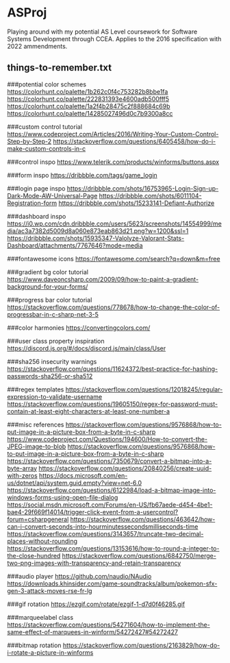 # ASProj
Playing around with my potential AS Level coursework for Software Systems Development through CCEA. Applies to the 2016 specification with 2022 ammendments.

## things-to-remember.txt

###potential color schemes
https://colorhunt.co/palette/1b262c0f4c753282b8bbe1fa
https://colorhunt.co/palette/222831393e4600adb500fff5
https://colorhunt.co/palette/1a2f4b28475c2f888684c69b
https://colorhunt.co/palette/14285027496d0c7b9300a8cc

###custom control tutorial
https://www.codeproject.com/Articles/2016/Writing-Your-Custom-Control-Step-by-Step-2
https://stackoverflow.com/questions/6405458/how-do-i-make-custom-controls-in-c

###control inspo
https://www.telerik.com/products/winforms/buttons.aspx

###form inspo
https://dribbble.com/tags/game_login

###login page inspo
https://dribbble.com/shots/16753965-Login-Sign-up-Dark-Mode-AW-Universal-Page
https://dribbble.com/shots/6011104-Registration-form
https://dribbble.com/shots/15233141-Defiant-Authorize

###dashboard inspo
https://i0.wp.com/cdn.dribbble.com/users/5623/screenshots/14554999/media/ac3a7382d5009d8a060e873eab863d21.png?w=1200&ssl=1
https://dribbble.com/shots/15935347-Valolyze-Valorant-Stats-Dashboard/attachments/7767646?mode=media

###fontawesome icons
https://fontawesome.com/search?q=down&m=free

###gradient bg color tutorial
https://www.daveoncsharp.com/2009/09/how-to-paint-a-gradient-background-for-your-forms/

###progress bar color tutorial
https://stackoverflow.com/questions/778678/how-to-change-the-color-of-progressbar-in-c-sharp-net-3-5

###color harmonies
https://convertingcolors.com/

###user class property inspiration
https://discord.js.org/#/docs/discord.js/main/class/User

###sha256 insecurity warnings
https://stackoverflow.com/questions/11624372/best-practice-for-hashing-passwords-sha256-or-sha512

###regex templates
https://stackoverflow.com/questions/12018245/regular-expression-to-validate-username
https://stackoverflow.com/questions/19605150/regex-for-password-must-contain-at-least-eight-characters-at-least-one-number-a

###misc references
https://stackoverflow.com/questions/9576868/how-to-put-image-in-a-picture-box-from-a-byte-in-c-sharp
https://www.codeproject.com/Questions/194600/How-to-convert-the-JPEG-image-to-blob
https://stackoverflow.com/questions/9576868/how-to-put-image-in-a-picture-box-from-a-byte-in-c-sharp
https://stackoverflow.com/questions/7350679/convert-a-bitmap-into-a-byte-array
https://stackoverflow.com/questions/20840256/create-uuid-with-zeros
https://docs.microsoft.com/en-us/dotnet/api/system.guid.empty?view=net-6.0
https://stackoverflow.com/questions/6122984/load-a-bitmap-image-into-windows-forms-using-open-file-dialog
https://social.msdn.microsoft.com/Forums/en-US/fb67aede-d454-4be1-bae4-29f669f14014/trigger-click-event-from-a-usercontrol?forum=csharpgeneral
https://stackoverflow.com/questions/463642/how-can-i-convert-seconds-into-hourminutessecondsmilliseconds-time
https://stackoverflow.com/questions/3143657/truncate-two-decimal-places-without-rounding
https://stackoverflow.com/questions/13153616/how-to-round-a-integer-to-the-close-hundred
https://stackoverflow.com/questions/6842750/merge-two-png-images-with-transparency-and-retain-transparency

###audio player
https://github.com/naudio/NAudio
https://downloads.khinsider.com/game-soundtracks/album/pokemon-sfx-gen-3-attack-moves-rse-fr-lg

###gif rotation
https://ezgif.com/rotate/ezgif-1-d7d0f46285.gif

###marqueelabel class
https://stackoverflow.com/questions/54271604/how-to-implement-the-same-effect-of-marquees-in-winform/54272427#54272427

###bitmap rotation
https://stackoverflow.com/questions/2163829/how-do-i-rotate-a-picture-in-winforms
